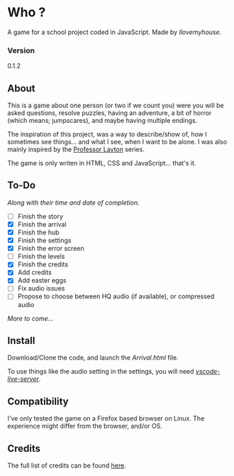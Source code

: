 # Who ?
A game for a school project coded in JavaScript.
Made by *Ilovemyhouse*.
### Version
0.1.2

## About
This is a game about one person (or two if we count you) were you will be asked questions, resolve puzzles, having an adventure, a bit of horror (which means; jumpscares), and maybe having multiple endings.

The inspiration of this project, was a way to describe/show of, how I sometimes see things... and what I see, when I want to be alone. I was also mainly inspired by the [Professor Layton](https://www.laytonseries.com/) series.

The game is only writen in HTML, CSS and JavaScript... that's it.
## To-Do
*Along with their time and date of completion.*
 - [ ] Finish the story
 - [x] Finish the arrival
 - [X] Finish the hub
 - [X] Finish the settings
 - [X] Finish the error screen
 - [ ] Finish the levels
 - [X] Finish the credits
 - [X] Add credits
 - [X] Add easter eggs
 - [ ] Fix audio issues
 - [ ] Propose to choose between HQ audio (if available), or compressed audio

 *More to come...*

## Install
Download/Clone the code, and launch the *Arrival.html* file.

To use things like the audio setting in the settings, you will need [*vscode-live-server*](https://github.com/ritwickdey/vscode-live-server).

## Compatibility
I've only tested the game on a Firefox based browser on Linux. The experience might differ from the browser, and/or OS.

## Credits
The full list of credits can be found [here](https://github.com/Ilovemyhous/Who/blob/main/Credits/HTML.html).